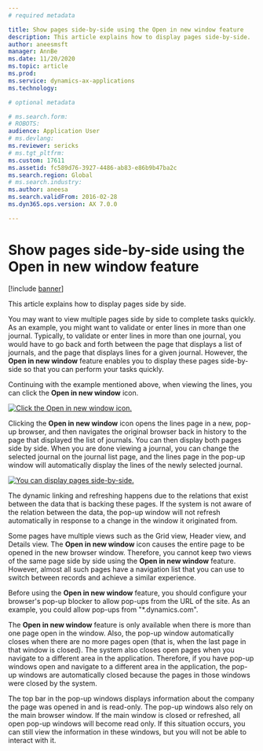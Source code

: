 ```yaml
---
# required metadata

title: Show pages side-by-side using the Open in new window feature
description: This article explains how to display pages side-by-side.
author: aneesmsft
manager: AnnBe
ms.date: 11/20/2020
ms.topic: article
ms.prod: 
ms.service: dynamics-ax-applications
ms.technology: 

# optional metadata

# ms.search.form: 
# ROBOTS: 
audience: Application User
# ms.devlang: 
ms.reviewer: sericks
# ms.tgt_pltfrm: 
ms.custom: 17611
ms.assetid: fc589d76-3927-4486-ab83-e86b9b47ba2c
ms.search.region: Global
# ms.search.industry: 
ms.author: aneesa
ms.search.validFrom: 2016-02-28
ms.dyn365.ops.version: AX 7.0.0

---
```


# Show pages side-by-side using the Open in new window feature

[!include [banner](../includes/banner.md)]

This article explains how to display pages side by side.

You may want to view multiple pages side by side to complete tasks quickly. As an example, you might want to validate or enter lines in more than one journal. Typically, to validate or enter lines in more than one journal, you would have to go back and forth between the page that displays a list of journals, and the page that displays lines for a given journal. However, the **Open in new window** feature enables you to display these pages side-by-side so that you can perform your tasks quickly.

Continuing with the example mentioned above, when viewing the lines, you can click the **Open in new window** icon.

[![Click the Open in new window icon.](./media/open-in-new-window-icon.png)](./media/open-in-new-window-icon.png)

Clicking the **Open in new window** icon opens the lines page in a new, pop-up browser, and then navigates the original browser back in history to the page that displayed the list of journals. You can then display both pages side by side. When you are done viewing a journal, you can change the selected journal on the journal list page, and the lines page in the pop-up window will automatically display the lines of the newly selected journal.

[![You can display pages side-by-side.](./media/pages-show-side-by-side.png)](./media/pages-show-side-by-side.png)

The dynamic linking and refreshing happens due to the relations that exist between the data that is backing these pages. If the system is not aware of the relation between the data, the pop-up window will not refresh automatically in response to a change in the window it originated from.

Some pages have multiple views such as the Grid view, Header view, and Details view. The **Open in new window** icon causes the entire page to be opened in the new browser window. Therefore, you cannot keep two views of the same page side by side using the **Open in new window** feature. However, almost all such pages have a navigation list that you can use to switch between records and achieve a similar experience.

Before using the **Open in new window** feature, you should configure your browser's pop-up blocker to allow pop-ups from the URL of the site. As an example, you could allow pop-ups from "\*.dynamics.com".

The **Open in new window** feature is only available when there is more than one page open in the window. Also, the pop-up window automatically closes when there are no more pages open (that is, when the last page in that window is closed). The system also closes open pages when you navigate to a different area in the application. Therefore, if you have pop-up windows open and navigate to a different area in the application, the pop-up windows are automatically closed because the pages in those windows were closed by the system.

The top bar in the pop-up windows displays information about the company the page was opened in and is read-only. The pop-up windows also rely on the main browser window. If the main window is closed or refreshed, all open pop-up windows will become read only. If this situation occurs, you can still view the information in these windows, but you will not be able to interact with it.
